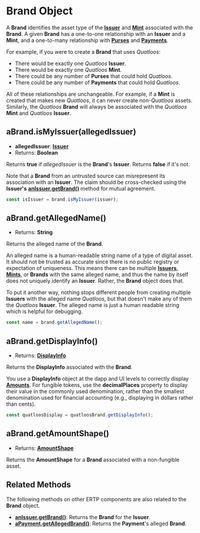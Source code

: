 # Brand Object
A **Brand** identifies the asset type of the **[Issuer](./issuer)** and **[Mint](./mint)**
associated with the **Brand**. A given **Brand** has a one-to-one relationship
with an **Issuer** and a **Mint**, and a one-to-many relationship with **[Purses](./purse)**
and **[Payments](./payment)**.

For example, if you were to create a **Brand** that uses *Quatloos*:
- There would be exactly one *Quatloos* **Issuer**.
- There would be exactly one *Quatloos* **Mint**.
- There could be any number of **Purses** that could hold *Quatloos*.
- There could be any number of **Payments** that could hold *Quatloos*.

All of these relationships are unchangeable. For example, if a **Mint** is created that makes 
new *Quatloos*, it can never create non-*Quatloos* assets. Similarly, the *Quatloos* **Brand** 
will always be associated with 
the *Quatloos* **Mint** and *Quatloos* **Issuer**.

## aBrand.isMyIssuer(allegedIssuer)
- **allegedIssuer**: **[Issuer](./issuer)**
- Returns: **Boolean**

Returns **true** if *allegedIssuer* is the **Brand**'s **Issuer**. Returns **false** if it's not.

Note that a **Brand** from an untrusted source can misrepresent its association with
an **Issuer**. The claim should be cross-checked using the **Issuer's**
[**anIssuer.getBrand()**](./issuer#anissuer-getbrand) method for mutual agreement.

```js
const isIssuer = brand.isMyIssuer(issuer);
```

## aBrand.getAllegedName()
- Returns: **String**

Returns the alleged name of the **Brand**.

An alleged name is a human-readable string name of a type of digital asset.
It should not be trusted as accurate since there is no public registry or 
expectation of uniqueness. This means there can be multiple **[Issuers](./issuer)**, **[Mints](./mint)**, or **Brands** 
with the same alleged name, and thus the name by itself does not uniquely 
identify an **Issuer**. Rather, the **Brand** object does that.

To put it another way, nothing stops different people from creating multiple 
**Issuers** with the alleged name *Quatloos*, but that doesn't make any of them the 
*Quatloos* **Issuer**. The alleged name is just a human readable string which is 
helpful for debugging.
```js
const name = brand.getAllegedName();
```

## aBrand.getDisplayInfo()
- Returns: **[DisplayInfo](./ertp-data-types#displayinfo)**

Returns the **DisplayInfo** associated with the **Brand**. 

You use a **DisplayInfo** object at the dapp and UI levels to correctly 
display **[Amounts](./ertp-data-types#amount)**. For fungible tokens, use the **decimalPlaces** property
to display their value in the commonly used denomination, rather than 
the smallest denomination used for financial accounting (e.g.,
displaying in dollars rather than cents).

```js
const quatloosDisplay = quatloosBrand.getDisplayInfo();
```

## aBrand.getAmountShape()
- Returns: **[AmountShape](./ertp-data-types#amountshape)**

Returns the **AmountShape** for a **Brand** associated with a non-fungible asset. 


## Related Methods

The following methods on other ERTP components are also related to the **Brand** object.
- [**anIssuer.getBrand()**](./issuer#anissuer-getbrand): Returns
the **Brand** for the **Issuer**.
- [**aPayment.getAllegedBrand()**](./payment#apayment-getallegedbrand): Returns
the **Payment**'s alleged **Brand**.
